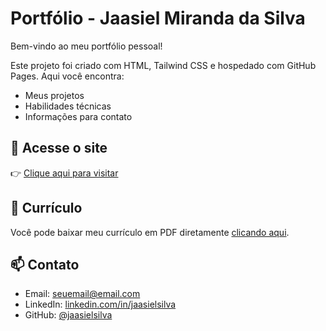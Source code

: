 # Portfólio - Jaasiel Miranda da Silva

Bem-vindo ao meu portfólio pessoal!

Este projeto foi criado com HTML, Tailwind CSS e hospedado com GitHub Pages. Aqui você encontra:
- Meus projetos
- Habilidades técnicas
- Informações para contato

## 🚀 Acesse o site

👉 [Clique aqui para visitar](https://jaasielsilva.github.io/jaasielsilva/)

## 📄 Currículo

Você pode baixar meu currículo em PDF diretamente [clicando aqui](https://jaasielsilva.github.io/jaasielsilva/assets/curriculo.pdf).

## 📫 Contato

- Email: seuemail@email.com
- LinkedIn: [linkedin.com/in/jaasielsilva](https://linkedin.com/in/jaasielsilva)
- GitHub: [@jaasielsilva](https://github.com/jaasielsilva)
